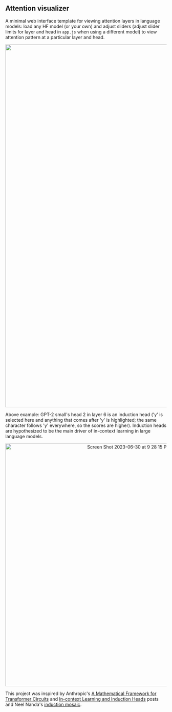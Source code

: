 ## Attention visualizer

A minimal web interface template for viewing attention layers in language models: load any HF model (or your own) and adjust sliders (adjust slider limits for layer and head in `app.js` when using a different model) to view attention pattern at a particular layer and head.

<div align="center"><img width="1130" alt="induction_head" src="https://github.com/okarthikb/llm-attn-vis/assets/86470305/09b6dd78-f186-4f48-bc29-afe9b04d232e"></div>

Above example: GPT-2 small's head 2 in layer 6 is an induction head ('y' is selected here and anything that comes after 'y' is highlighted; the same character follows 'y' everywhere, so the scores are higher). Induction heads are hypothesized to be the main driver of in-context learning in large language models.

<div align='center'>
  <img width="756" alt="Screen Shot 2023-06-30 at 9 28 15 PM" src="https://github.com/okarthikb/AttentionVis/assets/86470305/1bb6ae4f-1c8f-420f-9bd4-75140c98a66e">
</div>

This project was inspired by Anthropic's [A Mathematical Framework for Transformer Circuits](https://transformer-circuits.pub/2021/framework/index.html) and [In-context Learning and Induction Heads](https://transformer-circuits.pub/2022/in-context-learning-and-induction-heads/index.html) posts and Neel Nanda's [induction mosaic](https://www.neelnanda.io/mosaic).
